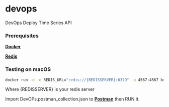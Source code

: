 # devops

DevOps Deploy Time Series API

### Prerequisites

[__Docker__]

[__Redis__]

### Testing on macOS

```sh
docker run -d -e REDIS_URL="redis://{REDISSERVER}:6379" -p 4567:4567 brodriguesneto/devops
```

Where {REDISSERVER} is your redis server

Import DevOPs.postman_collection.json to [__Postman__] then RUN it.

[__Docker__]: https://www.docker.com/
[__Redis__]: https://redis.io/
[__Postman__]: https://www.getpostman.com/